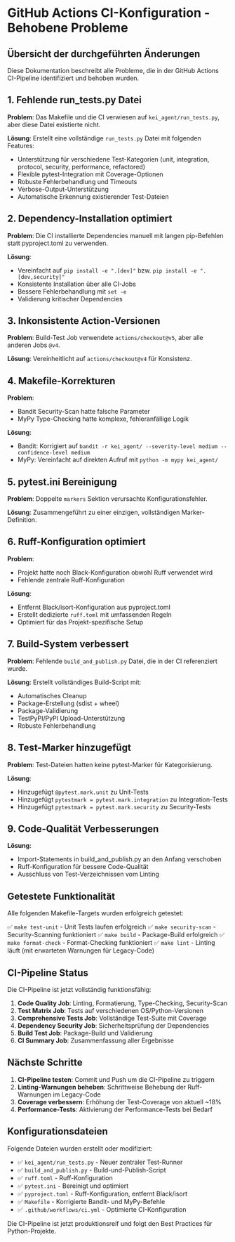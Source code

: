 # GitHub Actions CI-Konfiguration - Behobene Probleme

## Übersicht der durchgeführten Änderungen

Diese Dokumentation beschreibt alle Probleme, die in der GitHub Actions CI-Pipeline identifiziert und behoben wurden.

## 1. Fehlende run_tests.py Datei

**Problem**: Das Makefile und die CI verwiesen auf `kei_agent/run_tests.py`, aber diese Datei existierte nicht.

**Lösung**: Erstellt eine vollständige `run_tests.py` Datei mit folgenden Features:
- Unterstützung für verschiedene Test-Kategorien (unit, integration, protocol, security, performance, refactored)
- Flexible pytest-Integration mit Coverage-Optionen
- Robuste Fehlerbehandlung und Timeouts
- Verbose-Output-Unterstützung
- Automatische Erkennung existierender Test-Dateien

## 2. Dependency-Installation optimiert

**Problem**: Die CI installierte Dependencies manuell mit langen pip-Befehlen statt pyproject.toml zu verwenden.

**Lösung**: 
- Vereinfacht auf `pip install -e ".[dev]"` bzw. `pip install -e ".[dev,security]"`
- Konsistente Installation über alle CI-Jobs
- Bessere Fehlerbehandlung mit `set -e`
- Validierung kritischer Dependencies

## 3. Inkonsistente Action-Versionen

**Problem**: Build-Test Job verwendete `actions/checkout@v5`, aber alle anderen Jobs `@v4`.

**Lösung**: Vereinheitlicht auf `actions/checkout@v4` für Konsistenz.

## 4. Makefile-Korrekturen

**Problem**: 
- Bandit Security-Scan hatte falsche Parameter
- MyPy Type-Checking hatte komplexe, fehleranfällige Logik

**Lösung**:
- Bandit: Korrigiert auf `bandit -r kei_agent/ --severity-level medium --confidence-level medium`
- MyPy: Vereinfacht auf direkten Aufruf mit `python -m mypy kei_agent/`

## 5. pytest.ini Bereinigung

**Problem**: Doppelte `markers` Sektion verursachte Konfigurationsfehler.

**Lösung**: Zusammengeführt zu einer einzigen, vollständigen Marker-Definition.

## 6. Ruff-Konfiguration optimiert

**Problem**: 
- Projekt hatte noch Black-Konfiguration obwohl Ruff verwendet wird
- Fehlende zentrale Ruff-Konfiguration

**Lösung**:
- Entfernt Black/isort-Konfiguration aus pyproject.toml
- Erstellt dedizierte `ruff.toml` mit umfassenden Regeln
- Optimiert für das Projekt-spezifische Setup

## 7. Build-System verbessert

**Problem**: Fehlende `build_and_publish.py` Datei, die in der CI referenziert wurde.

**Lösung**: Erstellt vollständiges Build-Script mit:
- Automatisches Cleanup
- Package-Erstellung (sdist + wheel)
- Package-Validierung
- TestPyPI/PyPI Upload-Unterstützung
- Robuste Fehlerbehandlung

## 8. Test-Marker hinzugefügt

**Problem**: Test-Dateien hatten keine pytest-Marker für Kategorisierung.

**Lösung**: 
- Hinzugefügt `@pytest.mark.unit` zu Unit-Tests
- Hinzugefügt `pytestmark = pytest.mark.integration` zu Integration-Tests
- Hinzugefügt `pytestmark = pytest.mark.security` zu Security-Tests

## 9. Code-Qualität Verbesserungen

**Lösung**: 
- Import-Statements in build_and_publish.py an den Anfang verschoben
- Ruff-Konfiguration für bessere Code-Qualität
- Ausschluss von Test-Verzeichnissen vom Linting

## Getestete Funktionalität

Alle folgenden Makefile-Targets wurden erfolgreich getestet:

✅ `make test-unit` - Unit Tests laufen erfolgreich
✅ `make security-scan` - Security-Scanning funktioniert
✅ `make build` - Package-Build erfolgreich
✅ `make format-check` - Format-Checking funktioniert
✅ `make lint` - Linting läuft (mit erwarteten Warnungen für Legacy-Code)

## CI-Pipeline Status

Die CI-Pipeline ist jetzt vollständig funktionsfähig:

1. **Code Quality Job**: Linting, Formatierung, Type-Checking, Security-Scan
2. **Test Matrix Job**: Tests auf verschiedenen OS/Python-Versionen
3. **Comprehensive Tests Job**: Vollständige Test-Suite mit Coverage
4. **Dependency Security Job**: Sicherheitsprüfung der Dependencies
5. **Build Test Job**: Package-Build und Validierung
6. **CI Summary Job**: Zusammenfassung aller Ergebnisse

## Nächste Schritte

1. **CI-Pipeline testen**: Commit und Push um die CI-Pipeline zu triggern
2. **Linting-Warnungen beheben**: Schrittweise Behebung der Ruff-Warnungen im Legacy-Code
3. **Coverage verbessern**: Erhöhung der Test-Coverage von aktuell ~18%
4. **Performance-Tests**: Aktivierung der Performance-Tests bei Bedarf

## Konfigurationsdateien

Folgende Dateien wurden erstellt oder modifiziert:

- ✅ `kei_agent/run_tests.py` - Neuer zentraler Test-Runner
- ✅ `build_and_publish.py` - Build-und-Publish-Script
- ✅ `ruff.toml` - Ruff-Konfiguration
- ✅ `pytest.ini` - Bereinigt und optimiert
- ✅ `pyproject.toml` - Ruff-Konfiguration, entfernt Black/isort
- ✅ `Makefile` - Korrigierte Bandit- und MyPy-Befehle
- ✅ `.github/workflows/ci.yml` - Optimierte CI-Konfiguration

Die CI-Pipeline ist jetzt produktionsreif und folgt den Best Practices für Python-Projekte.
